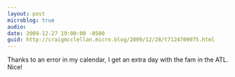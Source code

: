 ```yaml
---
layout: post
microblog: true
audio: 
date: 2009-12-27 19:00:00 -0500
guid: http://craigmcclellan.micro.blog/2009/12/28/t7124709075.html
---
```

Thanks to an error in my calendar, I get an extra day with the fam in the ATL.  Nice!
